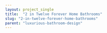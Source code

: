 ```yaml
---
layout: project_single
title:  "2 in Twelve Forever Home Bathrooms"
slug: "2-in-twelve-forever-home-bathrooms"
parent: "luxurious-bathroom-design"
---
```

 